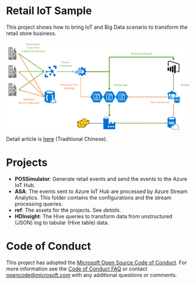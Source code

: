 # Retail IoT Sample

This project shows how to bring IoT and Big Data scenario to transform the retail store business.

![Solution Architecture](assets/images/architecture.png)

Detail article is [here](https://medium.com/@ericsk/以零售為例-動手實作以資料驅動的商業決策系統-938c42f394fc) (Traditional Chinese).

# Projects

* **POSSimulator**: Generate retail events and send the events to the Azure IoT Hub.
* **ASA**: The events sent to Azure IoT Hub are processed by Azure Stream Analytics. This folder contains the configurations and the stream processing queries.
* **ref**: The assets for the projects. See _details_.
* **HDInsight**: The Hive queries to transform data from unstructured (JSON) log to tabular (Hive table) data.

# Code of Conduct
This project has adopted the [Microsoft Open Source Code of Conduct](https://opensource.microsoft.com/codeofconduct/). For more information see the [Code of Conduct FAQ](https://opensource.microsoft.com/codeofconduct/faq/) or contact [opencode@microsoft.com](mailto:opencode@microsoft.com) with any additional questions or comments.
